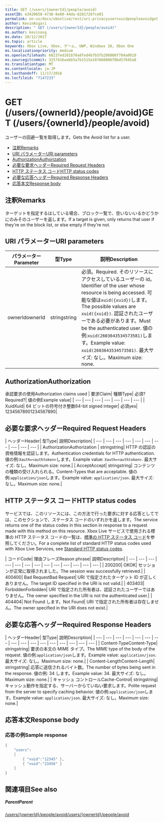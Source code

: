 ```yaml
---
title: GET (/users/{ownerId}/people/avoid)
assetID: e3420658-4738-8e80-44da-8281726fce01
permalink: en-us/docs/xboxlive/rest/uri-privacyusersxuidpeopleavoidget.html
author: KevinAsgari
description: " GET (/users/{ownerId}/people/avoid)"
ms.author: kevinasg
ms.date: 10/12/2017
ms.topic: article
keywords: Xbox Live, Xbox, ゲーム, UWP, Windows 10, Xbox One
ms.localizationpriority: medium
ms.openlocfilehash: 68237ed101870a8fed4b7b5fb298006f784a0910
ms.sourcegitcommit: 3257416aebb5a7b1515e107866806f8bd57845a8
ms.translationtype: MT
ms.contentlocale: ja-JP
ms.lasthandoff: 11/17/2018
ms.locfileid: "7147233"
---
```

# <a name="get-usersowneridpeopleavoid"></a><span data-ttu-id="c879f-104">GET (/users/{ownerId}/people/avoid)</span><span class="sxs-lookup"><span data-stu-id="c879f-104">GET (/users/{ownerId}/people/avoid)</span></span>
<span data-ttu-id="c879f-105">ユーザーの回避一覧を取得します。</span><span class="sxs-lookup"><span data-stu-id="c879f-105">Gets the Avoid list for a user.</span></span>

  * [<span data-ttu-id="c879f-106">注釈</span><span class="sxs-lookup"><span data-stu-id="c879f-106">Remarks</span></span>](#ID4EQ)
  * [<span data-ttu-id="c879f-107">URI パラメーター</span><span class="sxs-lookup"><span data-stu-id="c879f-107">URI parameters</span></span>](#ID4EZ)
  * [<span data-ttu-id="c879f-108">Authorization</span><span class="sxs-lookup"><span data-stu-id="c879f-108">Authorization</span></span>](#ID4EEB)
  * [<span data-ttu-id="c879f-109">必要な要求ヘッダー</span><span class="sxs-lookup"><span data-stu-id="c879f-109">Required Request Headers</span></span>](#ID4EJC)
  * [<span data-ttu-id="c879f-110">HTTP ステータス コード</span><span class="sxs-lookup"><span data-stu-id="c879f-110">HTTP status codes</span></span>](#ID4EYD)
  * [<span data-ttu-id="c879f-111">必要な応答ヘッダー</span><span class="sxs-lookup"><span data-stu-id="c879f-111">Required Response Headers</span></span>](#ID4E1F)
  * [<span data-ttu-id="c879f-112">応答本文</span><span class="sxs-lookup"><span data-stu-id="c879f-112">Response body</span></span>](#ID4ESH)

<a id="ID4EQ"></a>


## <a name="remarks"></a><span data-ttu-id="c879f-113">注釈</span><span class="sxs-lookup"><span data-stu-id="c879f-113">Remarks</span></span>

<span data-ttu-id="c879f-114">ターゲットを指定するはしている場合、ブロック一覧で、空いないいるかどうかにのみそのユーザーを返します。</span><span class="sxs-lookup"><span data-stu-id="c879f-114">If a target is given, only returns that user if they're on the block list, or else empty if they're not.</span></span>

<a id="ID4EZ"></a>


## <a name="uri-parameters"></a><span data-ttu-id="c879f-115">URI パラメーター</span><span class="sxs-lookup"><span data-stu-id="c879f-115">URI parameters</span></span>

| <span data-ttu-id="c879f-116">パラメーター</span><span class="sxs-lookup"><span data-stu-id="c879f-116">Parameter</span></span>| <span data-ttu-id="c879f-117">型</span><span class="sxs-lookup"><span data-stu-id="c879f-117">Type</span></span>| <span data-ttu-id="c879f-118">説明</span><span class="sxs-lookup"><span data-stu-id="c879f-118">Description</span></span>|
| --- | --- | --- |
| <span data-ttu-id="c879f-119">ownerId</span><span class="sxs-lookup"><span data-stu-id="c879f-119">ownerId</span></span>| <span data-ttu-id="c879f-120">string</span><span class="sxs-lookup"><span data-stu-id="c879f-120">string</span></span>| <span data-ttu-id="c879f-121">必須。</span><span class="sxs-lookup"><span data-stu-id="c879f-121">Required.</span></span> <span data-ttu-id="c879f-122">そのリソースにアクセスしているユーザーの id。</span><span class="sxs-lookup"><span data-stu-id="c879f-122">Identifier of the user whose resource is being accessed.</span></span> <span data-ttu-id="c879f-123">可能な値は<code>xuid({xuid})</code>します。</span><span class="sxs-lookup"><span data-stu-id="c879f-123">The possible values are <code>xuid({xuid})</code>.</span></span> <span data-ttu-id="c879f-124">認証されたユーザーである必要があります。</span><span class="sxs-lookup"><span data-stu-id="c879f-124">Must be the authenticated user.</span></span> <span data-ttu-id="c879f-125">値の例:<code>xuid(2603643534573581)</code>します。</span><span class="sxs-lookup"><span data-stu-id="c879f-125">Example value: <code>xuid(2603643534573581)</code>.</span></span> <span data-ttu-id="c879f-126">最大サイズ: なし。</span><span class="sxs-lookup"><span data-stu-id="c879f-126">Maximum size: none.</span></span> |

<a id="ID4EEB"></a>


## <a name="authorization"></a><span data-ttu-id="c879f-127">Authorization</span><span class="sxs-lookup"><span data-stu-id="c879f-127">Authorization</span></span>

<span data-ttu-id="c879f-128">承認要求の使用</span><span class="sxs-lookup"><span data-stu-id="c879f-128">Authorization claims used</span></span> | <span data-ttu-id="c879f-129">要求</span><span class="sxs-lookup"><span data-stu-id="c879f-129">Claim</span></span>| <span data-ttu-id="c879f-130">種類</span><span class="sxs-lookup"><span data-stu-id="c879f-130">Type</span></span>| <span data-ttu-id="c879f-131">必須?</span><span class="sxs-lookup"><span data-stu-id="c879f-131">Required?</span></span>| <span data-ttu-id="c879f-132">値の例</span><span class="sxs-lookup"><span data-stu-id="c879f-132">Example value</span></span>|
| --- | --- | --- | --- | --- | --- | --- |
| <span data-ttu-id="c879f-133">Xuid</span><span class="sxs-lookup"><span data-stu-id="c879f-133">Xuid</span></span>| <span data-ttu-id="c879f-134">64 ビットの符号付き整数</span><span class="sxs-lookup"><span data-stu-id="c879f-134">64-bit signed integer</span></span>| <span data-ttu-id="c879f-135">必須</span><span class="sxs-lookup"><span data-stu-id="c879f-135">yes</span></span>| <span data-ttu-id="c879f-136">1234567890</span><span class="sxs-lookup"><span data-stu-id="c879f-136">1234567890</span></span>|

<a id="ID4EJC"></a>


## <a name="required-request-headers"></a><span data-ttu-id="c879f-137">必要な要求ヘッダー</span><span class="sxs-lookup"><span data-stu-id="c879f-137">Required Request Headers</span></span>

| <span data-ttu-id="c879f-138">ヘッダー</span><span class="sxs-lookup"><span data-stu-id="c879f-138">Header</span></span>| <span data-ttu-id="c879f-139">型</span><span class="sxs-lookup"><span data-stu-id="c879f-139">Type</span></span>| <span data-ttu-id="c879f-140">説明</span><span class="sxs-lookup"><span data-stu-id="c879f-140">Description</span></span>|
| --- | --- | --- | --- | --- | --- | --- | --- | --- | --- |
| <span data-ttu-id="c879f-141">Authorization</span><span class="sxs-lookup"><span data-stu-id="c879f-141">Authorization</span></span> | <span data-ttu-id="c879f-142">string</span><span class="sxs-lookup"><span data-stu-id="c879f-142">string</span></span>| <span data-ttu-id="c879f-143">HTTP の認証の資格情報を認証します。</span><span class="sxs-lookup"><span data-stu-id="c879f-143">Authentication credentials for HTTP authentication.</span></span> <span data-ttu-id="c879f-144">値の例:<code>Xauth=&lt;authtoken></code>します。</span><span class="sxs-lookup"><span data-stu-id="c879f-144">Example value: <code>Xauth=&lt;authtoken></code>.</span></span> <span data-ttu-id="c879f-145">最大サイズ: なし。</span><span class="sxs-lookup"><span data-stu-id="c879f-145">Maximum size: none.</span></span>|
| <span data-ttu-id="c879f-146">Accept</span><span class="sxs-lookup"><span data-stu-id="c879f-146">Accept</span></span>| <span data-ttu-id="c879f-147">string</span><span class="sxs-lookup"><span data-stu-id="c879f-147">string</span></span>| <span data-ttu-id="c879f-148">コンテンツの種類の受け入れられる。</span><span class="sxs-lookup"><span data-stu-id="c879f-148">Content-Types that are acceptable.</span></span> <span data-ttu-id="c879f-149">値の例:<code>application/json</code>します。</span><span class="sxs-lookup"><span data-stu-id="c879f-149">Example value: <code>application/json</code>.</span></span> <span data-ttu-id="c879f-150">最大サイズ: なし。</span><span class="sxs-lookup"><span data-stu-id="c879f-150">Maximum size: none.</span></span>|

<a id="ID4EYD"></a>


## <a name="http-status-codes"></a><span data-ttu-id="c879f-151">HTTP ステータス コード</span><span class="sxs-lookup"><span data-stu-id="c879f-151">HTTP status codes</span></span>

<span data-ttu-id="c879f-152">サービスでは、このリソースには、この方法で行った要求に対する応答としてでは、このセクションで、ステータス コードのいずれかを返します。</span><span class="sxs-lookup"><span data-stu-id="c879f-152">The service returns one of the status codes in this section in response to a request made with this method on this resource.</span></span> <span data-ttu-id="c879f-153">Xbox Live サービスで使用される標準の HTTP ステータス コードの一覧は、[標準の HTTP ステータス コード](../../additional/httpstatuscodes.md)を参照してください。</span><span class="sxs-lookup"><span data-stu-id="c879f-153">For a complete list of standard HTTP status codes used with Xbox Live Services, see [Standard HTTP status codes](../../additional/httpstatuscodes.md).</span></span>

| <span data-ttu-id="c879f-154">コード</span><span class="sxs-lookup"><span data-stu-id="c879f-154">Code</span></span>| <span data-ttu-id="c879f-155">理由フレーズ</span><span class="sxs-lookup"><span data-stu-id="c879f-155">Reason phrase</span></span>| <span data-ttu-id="c879f-156">説明</span><span class="sxs-lookup"><span data-stu-id="c879f-156">Description</span></span>|
| --- | --- | --- | --- | --- | --- | --- | --- | --- | --- | --- | --- | --- |
| <span data-ttu-id="c879f-157">200</span><span class="sxs-lookup"><span data-stu-id="c879f-157">200</span></span>| <span data-ttu-id="c879f-158">OK</span><span class="sxs-lookup"><span data-stu-id="c879f-158">OK</span></span>| <span data-ttu-id="c879f-159">セッションが正常に取得されました。</span><span class="sxs-lookup"><span data-stu-id="c879f-159">The session was successfully retrieved.</span></span>|
| <span data-ttu-id="c879f-160">400</span><span class="sxs-lookup"><span data-stu-id="c879f-160">400</span></span>| <span data-ttu-id="c879f-161">Bad Request</span><span class="sxs-lookup"><span data-stu-id="c879f-161">Bad Request</span></span>| <span data-ttu-id="c879f-162">URI で指定されたターゲット ID が正しくありません。</span><span class="sxs-lookup"><span data-stu-id="c879f-162">The target ID specified in the URI is not valid.</span></span>|
| <span data-ttu-id="c879f-163">403</span><span class="sxs-lookup"><span data-stu-id="c879f-163">403</span></span>| <span data-ttu-id="c879f-164">Forbidden</span><span class="sxs-lookup"><span data-stu-id="c879f-164">Forbidden</span></span>| <span data-ttu-id="c879f-165">URI で指定された所有者は、認証されたユーザーではありません。</span><span class="sxs-lookup"><span data-stu-id="c879f-165">The owner specified in the URI is not the authenticated user.</span></span>|
| <span data-ttu-id="c879f-166">404</span><span class="sxs-lookup"><span data-stu-id="c879f-166">404</span></span>| <span data-ttu-id="c879f-167">Not Found します。</span><span class="sxs-lookup"><span data-stu-id="c879f-167">Not Found</span></span>| <span data-ttu-id="c879f-168">URI で指定された所有者は存在しません。</span><span class="sxs-lookup"><span data-stu-id="c879f-168">The owner specified in the URI does not exist.</span></span>|

<a id="ID4E1F"></a>


## <a name="required-response-headers"></a><span data-ttu-id="c879f-169">必要な応答ヘッダー</span><span class="sxs-lookup"><span data-stu-id="c879f-169">Required Response Headers</span></span>

| <span data-ttu-id="c879f-170">ヘッダー</span><span class="sxs-lookup"><span data-stu-id="c879f-170">Header</span></span>| <span data-ttu-id="c879f-171">型</span><span class="sxs-lookup"><span data-stu-id="c879f-171">Type</span></span>| <span data-ttu-id="c879f-172">説明</span><span class="sxs-lookup"><span data-stu-id="c879f-172">Description</span></span>|
| --- | --- | --- | --- | --- | --- | --- | --- | --- | --- | --- | --- | --- | --- | --- | --- |
| <span data-ttu-id="c879f-173">Content-Type</span><span class="sxs-lookup"><span data-stu-id="c879f-173">Content-Type</span></span>| <span data-ttu-id="c879f-174">string</span><span class="sxs-lookup"><span data-stu-id="c879f-174">string</span></span>| <span data-ttu-id="c879f-175">要求の本文の MIME タイプ。</span><span class="sxs-lookup"><span data-stu-id="c879f-175">The MIME type of the body of the request.</span></span> <span data-ttu-id="c879f-176">値の例:<code>application/json</code>します。</span><span class="sxs-lookup"><span data-stu-id="c879f-176">Example value: <code>application/json</code>.</span></span> <span data-ttu-id="c879f-177">最大サイズ: なし。</span><span class="sxs-lookup"><span data-stu-id="c879f-177">Maximum size: none.</span></span>|
| <span data-ttu-id="c879f-178">Content-Length</span><span class="sxs-lookup"><span data-stu-id="c879f-178">Content-Length</span></span>| <span data-ttu-id="c879f-179">string</span><span class="sxs-lookup"><span data-stu-id="c879f-179">string</span></span>| <span data-ttu-id="c879f-180">応答に送信されるバイト数。</span><span class="sxs-lookup"><span data-stu-id="c879f-180">The number of bytes being sent in the response.</span></span> <span data-ttu-id="c879f-181">値の例: 34 します。</span><span class="sxs-lookup"><span data-stu-id="c879f-181">Example value: 34.</span></span> <span data-ttu-id="c879f-182">最大サイズ: なし。</span><span class="sxs-lookup"><span data-stu-id="c879f-182">Maximum size: none.</span></span>|
| <span data-ttu-id="c879f-183">キャッシュ コントロール</span><span class="sxs-lookup"><span data-stu-id="c879f-183">Cache-Control</span></span>| <span data-ttu-id="c879f-184">string</span><span class="sxs-lookup"><span data-stu-id="c879f-184">string</span></span>| <span data-ttu-id="c879f-185">キャッシュ動作を指定する、サーバーからていねい要求します。</span><span class="sxs-lookup"><span data-stu-id="c879f-185">Polite request from the server to specify caching behavior.</span></span> <span data-ttu-id="c879f-186">値の例:<code>application/json</code>します。</span><span class="sxs-lookup"><span data-stu-id="c879f-186">Example value: <code>application/json</code>.</span></span> <span data-ttu-id="c879f-187">最大サイズ: なし。</span><span class="sxs-lookup"><span data-stu-id="c879f-187">Maximum size: none.</span></span>|

<a id="ID4ESH"></a>


## <a name="response-body"></a><span data-ttu-id="c879f-188">応答本文</span><span class="sxs-lookup"><span data-stu-id="c879f-188">Response body</span></span>

<a id="ID4EYH"></a>


### <a name="sample-response"></a><span data-ttu-id="c879f-189">応答の例</span><span class="sxs-lookup"><span data-stu-id="c879f-189">Sample response</span></span>


```cpp
{
    "users":
    [
        { "xuid":"12345" },
        { "xuid":"23456" }
    ]
}

```


<a id="ID4EDAAC"></a>


## <a name="see-also"></a><span data-ttu-id="c879f-190">関連項目</span><span class="sxs-lookup"><span data-stu-id="c879f-190">See also</span></span>

<a id="ID4EFAAC"></a>


##### <a name="parent"></a><span data-ttu-id="c879f-191">Parent</span><span class="sxs-lookup"><span data-stu-id="c879f-191">Parent</span></span>

[<span data-ttu-id="c879f-192">/users/{ownerId}/people/avoid</span><span class="sxs-lookup"><span data-stu-id="c879f-192">/users/{ownerId}/people/avoid</span></span>](uri-privacyusersxuidpeopleavoid.md)
